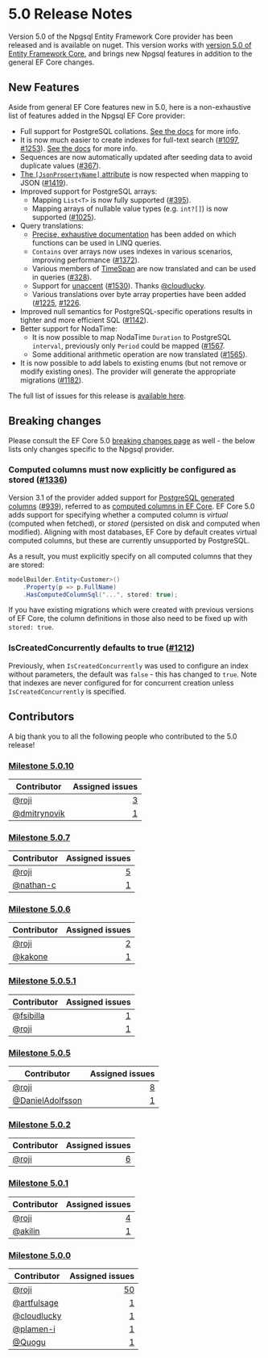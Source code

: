 # 5.0 Release Notes

Version 5.0 of the Npgsql Entity Framework Core provider has been released and is available on nuget. This version works with [version 5.0 of Entity Framework Core](https://docs.microsoft.com/ef/core/what-is-new/ef-core-5.0/whatsnew), and brings new Npgsql features in addition to the general EF Core changes.

## New Features

Aside from general EF Core features new in 5.0, here is a non-exhaustive list of features added in the Npgsql EF Core provider:

* Full support for PostgreSQL collations. [See the docs](http://www.npgsql.org/efcore/misc/collations-and-case-sensitivity.html?tabs=data-annotations) for more info.
* It is now much easier to create indexes for full-text search ([#1097](https://github.com/npgsql/efcore.pg/issues/1097), [#1253](https://github.com/npgsql/efcore.pg/issues/1253)). [See the docs](../mapping/full-text-search.md) for more info.
* Sequences are now automatically updated after seeding data to avoid duplicate values ([#367](https://github.com/npgsql/efcore.pg/issues/367)).
* [The `[JsonPropertyName]` attribute](https://docs.microsoft.com/dotnet/api/system.text.json.serialization.jsonpropertynameattribute) is now respected when mapping to JSON ([#1419](https://github.com/npgsql/efcore.pg/issues/1419)).
* Improved support for PostgreSQL arrays:
  * Mapping `List<T>` is now fully supported ([#395](https://github.com/npgsql/efcore.pg/issues/395)).
  * Mapping arrays of nullable value types (e.g. `int?[]`) is now supported ([#1025](https://github.com/npgsql/efcore.pg/issues/1025)).
* Query translations:
  * [Precise, exhaustive documentation](http://www.npgsql.org/efcore/mapping/translations.html) has been added on which functions can be used in LINQ queries.
  * `Contains` over arrays now uses indexes in various scenarios, improving performance ([#1372](https://github.com/npgsql/efcore.pg/issues/1372)).
  * Various members of [TimeSpan](https://docs.microsoft.com/dotnet/api/system.timespan?view=netcore-3.1) are now translated and can be used in queries ([#328](https://github.com/npgsql/efcore.pg/issues/328)).
  * Support for [unaccent](https://www.postgresql.org/docs/current/unaccent.html) ([#1530](https://github.com/npgsql/efcore.pg/issues/1530)). Thanks [@cloudlucky](https://github.com/cloudlucky).
  * Various translations over byte array properties have been added ([#1225](https://github.com/npgsql/efcore.pg/issues/1225), [#1226](https://github.com/npgsql/efcore.pg/issues/1226).
* Improved null semantics for PostgreSQL-specific operations results in tighter and more efficient SQL ([#1142](https://github.com/npgsql/efcore.pg/issues/1142)).
* Better support for NodaTime:
  * It is now possible to map NodaTime `Duration` to PostgreSQL `interval`, previously only `Period` could be mapped ([#1567](https://github.com/npgsql/efcore.pg/issues/1567).
  * Some additional arithmetic operation are now translated ([#1565](https://github.com/npgsql/efcore.pg/issues/1565)).
* It is now possible to add labels to existing enums (but not remove or modify existing ones). The provider will generate the appropriate migrations ([#1182](https://github.com/npgsql/efcore.pg/issues/1182)).

The full list of issues for this release is [available here](https://github.com/npgsql/efcore.pg/milestone/24?closed=1).

## Breaking changes

Please consult the EF Core 5.0 [breaking changes page](https://docs.microsoft.com/ef/core/what-is-new/ef-core-5.0/breaking-changes) as well - the below lists only changes specific to the Npgsql provider.

### Computed columns must now explicitly be configured as stored ([#1336](https://github.com/npgsql/efcore.pg/issues/1336))

Version 3.1 of the provider added support for [PostgreSQL generated columns](https://www.postgresql.org/docs/current/ddl-generated-columns.html) ([#939](https://github.com/npgsql/efcore.pg/issues/939)), referred to as [computed columns in EF Core](https://docs.microsoft.com/ef/core/modeling/generated-properties?tabs=data-annotations#computed-columns). EF Core 5.0 adds support for specifying whether a computed column is *virtual* (computed when fetched), or *stored* (persisted on disk and computed when modified). Aligning with most databases, EF Core by default creates virtual computed columns, but these are currently unsupported by PostgreSQL.

As a result, you must explicitly specify on all computed columns that they are stored:

```c#
modelBuilder.Entity<Customer>()
    .Property(p => p.FullName)
    .HasComputedColumnSql("...", stored: true);
```

If you have existing migrations which were created with previous versions of EF Core, the column definitions in those also need to be fixed up with `stored: true`.

### IsCreatedConcurrently defaults to true ([#1212](https://github.com/npgsql/efcore.pg/issues/1212))

Previously, when `IsCreatedConcurrently` was used to configure an index without parameters, the default was `false` - this has changed to `true`. Note that indexes are never configured for for concurrent creation unless `IsCreatedConcurrently` is specified.

## Contributors

A big thank you to all the following people who contributed to the 5.0 release!

### [Milestone 5.0.10](https://github.com/Npgsql/efcore.pg/issues?q=is%3Aissue+milestone%3A5.0.10)

| Contributor                                    | Assigned issues                                                                                                    |
| ---------------------------------------------- | ------------------------------------------------------------------------------------------------------------------:|
| [@roji](https://github.com/roji)               | [3](https://github.com/Npgsql/efcore.pg/issues?q=is%3Aissue+milestone%3A5.0.10+is%3Aclosed+assignee%3Aroji)        |
| [@dmitrynovik](https://github.com/dmitrynovik) | [1](https://github.com/Npgsql/efcore.pg/issues?q=is%3Aissue+milestone%3A5.0.10+is%3Aclosed+assignee%3Admitrynovik) |

### [Milestone 5.0.7](https://github.com/Npgsql/efcore.pg/issues?q=is%3Aissue+milestone%3A5.0.7)

| Contributor                              | Assigned issues                                                                                                |
| ---------------------------------------- | --------------------------------------------------------------------------------------------------------------:|
| [@roji](https://github.com/roji)         | [5](https://github.com/Npgsql/efcore.pg/issues?q=is%3Aissue+milestone%3A5.0.7+is%3Aclosed+assignee%3Aroji)     |
| [@nathan-c](https://github.com/nathan-c) | [1](https://github.com/Npgsql/efcore.pg/issues?q=is%3Aissue+milestone%3A5.0.7+is%3Aclosed+assignee%3Anathan-c) |

### [Milestone 5.0.6](https://github.com/Npgsql/efcore.pg/issues?q=is%3Aissue+milestone%3A5.0.6)

| Contributor                          | Assigned issues                                                                                              |
| ------------------------------------ | ------------------------------------------------------------------------------------------------------------:|
| [@roji](https://github.com/roji)     | [2](https://github.com/Npgsql/efcore.pg/issues?q=is%3Aissue+milestone%3A5.0.6+is%3Aclosed+assignee%3Aroji)   |
| [@kakone](https://github.com/kakone) | [1](https://github.com/Npgsql/efcore.pg/issues?q=is%3Aissue+milestone%3A5.0.6+is%3Aclosed+assignee%3Akakone) |

### [Milestone 5.0.5.1](https://github.com/Npgsql/efcore.pg/issues?q=is%3Aissue+milestone%3A5.0.5.1)

| Contributor                              | Assigned issues                                                                                                  |
| ---------------------------------------- | ----------------------------------------------------------------------------------------------------------------:|
| [@fsibilla](https://github.com/fsibilla) | [1](https://github.com/Npgsql/efcore.pg/issues?q=is%3Aissue+milestone%3A5.0.5.1+is%3Aclosed+assignee%3Afsibilla) |
| [@roji](https://github.com/roji)         | [1](https://github.com/Npgsql/efcore.pg/issues?q=is%3Aissue+milestone%3A5.0.5.1+is%3Aclosed+assignee%3Aroji)     |

### [Milestone 5.0.5](https://github.com/Npgsql/efcore.pg/issues?q=is%3Aissue+milestone%3A5.0.5)

| Contributor                                            | Assigned issues                                                                                                       |
| ------------------------------------------------------ | ---------------------------------------------------------------------------------------------------------------------:|
| [@roji](https://github.com/roji)                       | [8](https://github.com/Npgsql/efcore.pg/issues?q=is%3Aissue+milestone%3A5.0.5+is%3Aclosed+assignee%3Aroji)            |
| [@DanielAdolfsson](https://github.com/DanielAdolfsson) | [1](https://github.com/Npgsql/efcore.pg/issues?q=is%3Aissue+milestone%3A5.0.5+is%3Aclosed+assignee%3ADanielAdolfsson) |

### [Milestone 5.0.2](https://github.com/Npgsql/efcore.pg/issues?q=is%3Aissue+milestone%3A5.0.2)

| Contributor                      | Assigned issues                                                                                            |
| -------------------------------- | ----------------------------------------------------------------------------------------------------------:|
| [@roji](https://github.com/roji) | [6](https://github.com/Npgsql/efcore.pg/issues?q=is%3Aissue+milestone%3A5.0.2+is%3Aclosed+assignee%3Aroji) |

### [Milestone 5.0.1](https://github.com/Npgsql/efcore.pg/issues?q=is%3Aissue+milestone%3A5.0.1)

| Contributor                          | Assigned issues                                                                                              |
| ------------------------------------ | ------------------------------------------------------------------------------------------------------------:|
| [@roji](https://github.com/roji)     | [4](https://github.com/Npgsql/efcore.pg/issues?q=is%3Aissue+milestone%3A5.0.1+is%3Aclosed+assignee%3Aroji)   |
| [@akilin](https://github.com/akilin) | [1](https://github.com/Npgsql/efcore.pg/issues?q=is%3Aissue+milestone%3A5.0.1+is%3Aclosed+assignee%3Aakilin) |

### [Milestone 5.0.0](https://github.com/Npgsql/efcore.pg/issues?q=is%3Aissue+milestone%3A5.0.0)

| Contributor                                  | Assigned issues                                                                                                  |
| -------------------------------------------- | ----------------------------------------------------------------------------------------------------------------:|
| [@roji](https://github.com/roji)             | [50](https://github.com/Npgsql/efcore.pg/issues?q=is%3Aissue+milestone%3A5.0.0+is%3Aclosed+assignee%3Aroji)      |
| [@artfulsage](https://github.com/artfulsage) | [1](https://github.com/Npgsql/efcore.pg/issues?q=is%3Aissue+milestone%3A5.0.0+is%3Aclosed+assignee%3Aartfulsage) |
| [@cloudlucky](https://github.com/cloudlucky) | [1](https://github.com/Npgsql/efcore.pg/issues?q=is%3Aissue+milestone%3A5.0.0+is%3Aclosed+assignee%3Acloudlucky) |
| [@plamen-i](https://github.com/plamen-i)     | [1](https://github.com/Npgsql/efcore.pg/issues?q=is%3Aissue+milestone%3A5.0.0+is%3Aclosed+assignee%3Aplamen-i)   |
| [@Quogu](https://github.com/Quogu)           | [1](https://github.com/Npgsql/efcore.pg/issues?q=is%3Aissue+milestone%3A5.0.0+is%3Aclosed+assignee%3AQuogu)      |
